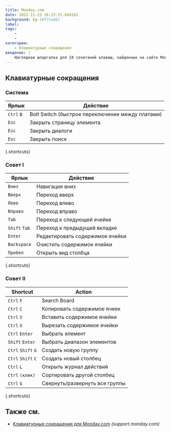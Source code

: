 ```yaml
---
title: Monday.com
date: 2022-11-23 16:23:31.694181
background: bg-[#f7ce46]
label:
tags:
    -
    -
категории:
    - Клавиатурные сокращения
введение: |
    Наглядная шпаргалка для 24 сочетаний клавиш, найденных на сайте Monday.com
---
```




Клавиатурные сокращения
------------------



### Система

Ярлык | Действие
---|---
`Ctrl` `B` | Bolt Switch (быстрое переключение между платами)
`Esc` | Закрыть страницу элемента
`Esc` | Закрыть диалоги
`Esc` | Закрыть поиск
{.shortcuts}


### Совет I

Ярлык | Действие
---|---
`Вниз` | Навигация вниз
`Вверх` | Переход вверх
`Лево` | Переход влево
`Вправо` | Переход вправо
`Tab` | Переход к следующей ячейке
`Shift` `Tab` | Переход к предыдущей вкладке
`Enter` | Редактировать содержимое ячейки
`Backspace` | Очистить содержимое ячейки
`Пробел` | Открыть вид столбца
{.shortcuts}



### Совет II

Shortcut | Action
---|---
`Ctrl` `F` | Search Board
`Ctrl` `C` | Копировать содержимое ячеек
`Ctrl` `V` | Вставить содержимое ячейки
`Ctrl` `X` | Вырезать содержимое ячейки
`Ctrl` `Enter` | Выбрать элемент
`Shift` `Enter` | Выбрать диапазон элементов
`Ctrl` `Shift` `G` | Создать новую группу
`Ctrl` `Shift` `C` | Создать новый столбец
`Ctrl` `L` | Открыть журнал действий
`Ctrl` `(клик)` | Сортировать другой столбец
`Ctrl` `G` | Свернуть/развернуть все группы
{.shortcuts}





Также см.
--------
- [Клавиатурные сокращения для Monday.com](https://support.monday.com/hc/en-us/articles/115005339905-The-Spreadsheet-capabilities-shortcuts-) _(support.monday.com)_
